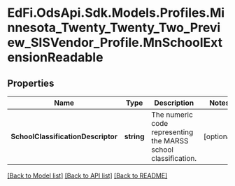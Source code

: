 # EdFi.OdsApi.Sdk.Models.Profiles.Minnesota_Twenty_Twenty_Two_Preview_SISVendor_Profile.MnSchoolExtensionReadable
## Properties

Name | Type | Description | Notes
------------ | ------------- | ------------- | -------------
**SchoolClassificationDescriptor** | **string** | The numeric code representing the MARSS school classification. | [optional] 

[[Back to Model list]](../README.md#documentation-for-models) [[Back to API list]](../README.md#documentation-for-api-endpoints) [[Back to README]](../README.md)

